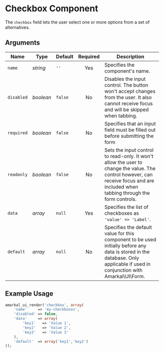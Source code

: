 # Checkbox Component

The `checkbox` field lets the user select one or more options from a set of alternatives.

## Arguments

Name | Type | Default | Required | Description
---|---|---|:---:|---
`name`|*string*|`''`|Yes|Specifies the component's name.
`disabled`|*boolean*|`false`|No|Disables the input control. The button won't accept changes from the user. It also cannot receive focus and will be skipped when tabbing.
`required`|*boolean*|`false`|No|Specifies that an input field must be filled out before submitting the form
`readonly`|*boolean*|`false`|No|Sets the input control to read-only. It won't allow the user to change the value. The control however, can receive focus and are included when tabbing through the form controls.
`data`|*array*|`null`|Yes|Specifies the list of checkboxes as `'value' => 'Label'`.
`default`|*array*|`null`|No|Specifies the default value for this component to be used initially before any data is stored in the database. Only applicable if used in conjunction with Amarkal\UI\Form.

## Example Usage

```php
amarkal_ui_render('checkbox', array(
    'name'     => 'my-checkboxes',
    'disabled' => false,
    'data'     => array(
        'key1'   => 'Value 1',
        'key2'   => 'Value 2',
        'key3'   => 'Value 3'
    ),
    'default'  => array('key1','key2')
));
```